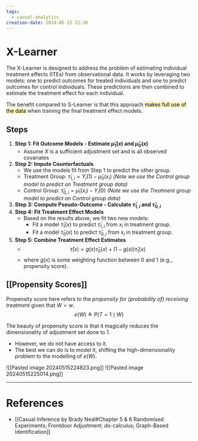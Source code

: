 ```yaml
---
tags:
  - causal-analytics
creation-date: 2024-05-15 22:30
---
```

# X-Learner

The X-Learner is designed to address the problem of estimating individual treatment effects (ITEs) from observational data. It works by leveraging two models: one to predict outcomes for treated individuals and one to predict outcomes for control individuals. These predictions are then combined to estimate the treatment effect for each individual.

The benefit compared to S-Learner is that this approach <mark style="background: #FFF3A3A6;">makes full use of the data</mark> when training the final treatment effect models.

## Steps

1. **Step 1: Fit Outcome Models - Estimate $\hat{\mu}_1(x)$ and $\hat{\mu}_0(x)$**
	- Assume $X$ is a sufficient adjustment set and is all observed covariates
2. **Step 2: Impute Counterfactuals**
	- We use the models fit from Step 1 to predict the other group. 
	- Treatment Group: $\hat{\tau}_{1,i} = Y_i(1) - \hat{\mu}_0(x_i)$  *(Note we use the Control group model to predict on Treatment group data)*
	- Control Group: $\hat{\tau}_{0,i} = \hat{\mu}_1(x_i) - Y_i(0)$  *(Note we use the Treatment group model to predict on Control group data)*
3. **Step 3: Compute Pseudo-Outcome - Calculate $\hat{\tau}_{1, i}$ and $\hat{\tau}_{0, i}$**
4. **Step 4: Fit Treatment Effect Models**
	- Based on the results above, we fit two new models:
		- Fit a model $\hat{\tau}_1(x)$ to predict $\hat{\tau}_{1,i}$ from $x_i$ in treatment group.
		- Fit a model $\hat{\tau}_0(x)$ to predict $\hat{\tau}_{0,i}$ from $x_i$ in treatment group.
5. **Step 5: Combine Treatment Effect Estimates**
	- $$\hat{\tau}(x) = g(x)\hat{\tau}_0(x) + (1-g(x))\hat{\tau}_1(x)$$
	- where $g(x)$ is some weighting function between 0 and 1 (e.g., propensity score).

## [[Propensity Scores]]

Propensity score here refers to the *propensity for (probability of) receiving treatment* given that $W=w$.
$$
e(W) \triangleq P(T=1 \mid W)
$$

The beauty of propensity score is that it magically reduces the dimensionality of adjustment set done to 1.
- However, we do not have access to it.
- The best we can do is to model it, shifting the high-dimensionality problem to the modelling of $e(W)$.

![[Pasted image 20240515224823.png]]
![[Pasted image 20240515225014.png]]



---
# References

- [[Casual Inference by Brady Neal#Chapter 5 & 6 Randomised Experiments; Frontdoor Adjustment; *do*-calculus; Graph-Based Identification]]